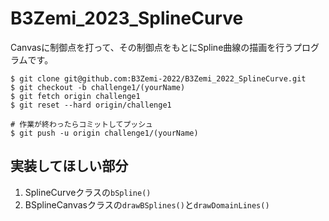 ﻿# B3Zemi_2023_SplineCurve
Canvasに制御点を打って、その制御点をもとにSpline曲線の描画を行うプログラムです。

```
$ git clone git@github.com:B3Zemi-2022/B3Zemi_2022_SplineCurve.git
$ git checkout -b challenge1/(yourName)
$ git fetch origin challenge1
$ git reset --hard origin/challenge1

# 作業が終わったらコミットしてプッシュ
$ git push -u origin challenge1/(yourName)
```

## 実装してほしい部分
1. SplineCurveクラスの`bSpline()`
2. BSplineCanvasクラスの`drawBSplines()`と`drawDomainLines()`

